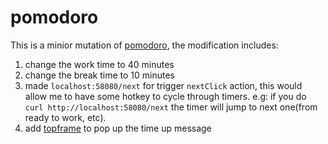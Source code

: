 # pomodoro

This is a minior mutation of [pomodoro](https://github.com/progrium/macdriver/blob/main/examples/pomodoro), the modification includes:
1. change the work time to 40 minutes
2. change the break time to 10 minutes
3. made `localhost:58080/next` for trigger `nextClick` action, this would allow me to have some hotkey to cycle through timers.
	e.g: if you do `curl http://localhost:58080/next` the timer will jump to next one(from ready to work, etc).
4. add [topframe](https://github.com/progrium/topframe) to pop up the time up message

